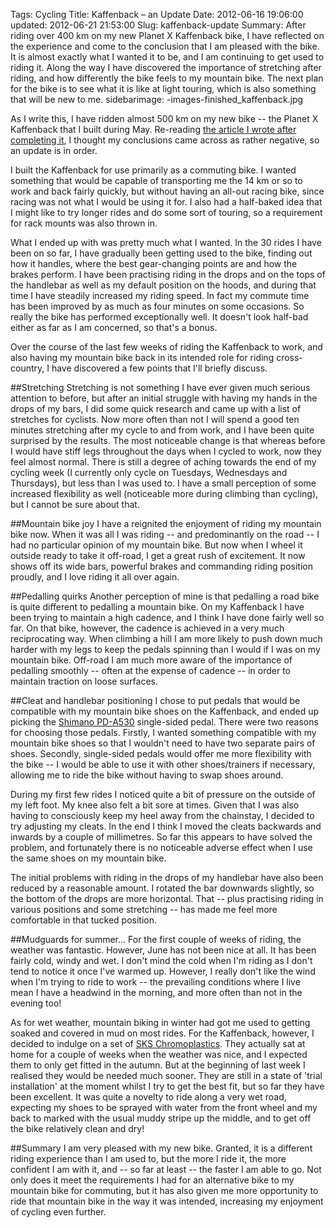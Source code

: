 Tags: Cycling
Title: Kaffenback &ndash; an Update
Date: 2012-06-16 19:06:00
updated: 2012-06-21 21:53:00
Slug: kaffenback-update
Summary: After riding over 400 km on my new Planet X Kaffenback bike, I have reflected on the experience and come to the conclusion that I am pleased with the bike. It is almost exactly what I wanted it to be, and I am continuing to get used to riding it. Along the way I have discovered the importance of stretching after riding, and how differently the bike feels to my mountain bike. The next plan for the bike is to see what it is like at light touring, which is also something that will be new to me.
sidebarimage: -images-finished_kaffenback.jpg 

As I write this, I have ridden almost 500 km on my new bike -- the Planet X 
Kaffenback that I built during May. Re-reading [the article I wrote after 
completing it](/blog/2012/05/27/building-my-kaffenback/ "Building my Kaffenback"), I thought my conclusions came across as rather negative, so an 
update is in order. 

I built the Kaffenback for use primarily as a commuting bike. I wanted 
something that would be capable of transporting me the 14 km or so to work and 
back fairly quickly, but without having an all-out racing bike, since racing 
was not what I would be using it for. I also had a half-baked idea that I might 
like to try longer rides and do some sort of touring, so a requirement for rack 
mounts was also thrown in. 

What I ended up with was pretty much what I wanted. In the 30 rides I have been
on so far, I have gradually been getting used to the bike, finding out how it
handles, where the best gear-changing points are and how the brakes perform. I
have been practising riding in the drops and on the tops of the handlebar as
well as my default position on the hoods, and during that time I have steadily
increased my riding speed. In fact my commute time has been improved by as much
as four minutes on some occasions. So really the bike has performed
exceptionally well. It doesn't look half-bad either as far as I am concerned,
so that's a bonus.

Over the course of the last few weeks of riding the Kaffenback to work, and
also having my mountain bike back in its intended role for riding
cross-country, I have discovered a few points that I'll briefly discuss.

##Stretching
Stretching is not something I have ever given much serious attention to before,
but after an initial struggle with having my hands in the drops of my bars, I
did some quick research and came up with a list of stretches for cyclists. Now
more often than not I will spend a good ten minutes stretching after my cycle
to and from work, and I have been quite surprised by the results. The most
noticeable change is that whereas before I would have stiff legs throughout
the days when I cycled to work, now they feel almost normal. There is still a
degree of aching towards the end of my cycling week (I currently only cycle on
Tuesdays, Wednesdays and Thursdays), but less than I was used to. I have a
small perception of some increased flexibility as well (noticeable more during
climbing than cycling), but I cannot be sure about that.

##Mountain bike joy
I have a reignited the enjoyment of riding my mountain bike now. When it was all I
was riding -- and predominantly on the road -- I had no particular opinion of my
mountain bike. But now when I wheel it outside ready to take it off-road, I get
a great rush of excitement. It now shows off its wide bars, powerful brakes and
commanding riding position proudly, and I love riding it all over again.

##Pedalling quirks
Another perception of mine is that pedalling a road bike is quite different to
pedalling a mountain bike. On my Kaffenback I have been trying to maintain a
high cadence, and I think I have done fairly well so far. On that bike,
however, the cadence is achieved in a very much reciprocating way. When climbing a
hill I am more likely to push down much harder with my legs to keep the pedals
spinning than I would if I was on my mountain bike. Off-road I am much more
aware of the importance of pedalling smoothly -- often at the expense of
cadence -- in order to maintain traction on loose surfaces.

##Cleat and handlebar positioning
I chose to put pedals that would be compatible with my mountain bike shoes on
the Kaffenback, and ended up picking the [Shimano
PD-A530](http://www.shimano.com/publish/content/global_cycle/en/us/index/products/pedals/road/product.-code-PD-A530.-type-pd_road.html) single-sided pedal. 
There were two reasons for choosing those pedals. Firstly, I wanted something 
compatible with my mountain bike shoes so that I wouldn't need to have two
separate pairs of shoes. Secondly, single-sided pedals would offer me more
flexibility with the bike -- I would be able to use it with other
shoes/trainers if necessary, allowing me to ride the bike without having to
swap shoes around. 

During my first few rides I noticed quite a bit of pressure on the outside of my
left foot. My knee also felt a bit sore at times. Given that I was also having
to consciously keep my heel away from the chainstay, I decided to try adjusting
my cleats. In the end I think I moved the cleats backwards and inwards by a couple
of millimetres. So far this appears to have solved the problem, and fortunately
there is no noticeable adverse effect when I use the same shoes on my mountain
bike.

The initial problems with riding in the drops of my handlebar have also been reduced
by a reasonable amount. I rotated the bar downwards slightly, so the bottom of
the drops are more horizontal. That -- plus practising riding in various
positions and some stretching -- has made me feel more comfortable in that tucked
position.

##Mudguards for summer...
For the first couple of weeks of riding, the weather was fantastic. However,
June has not been nice at all. It has been fairly cold, windy and wet. I don't
mind the cold when I'm riding as I don't tend to notice it once I've warmed up.
However, I really don't like the wind when I'm trying to ride to work -- the prevailing
conditions where I live mean I have a headwind in the morning, and more often
than not in the evening too! 

As for wet weather, mountain biking in winter had
got me used to getting soaked and covered in mud on most rides. For the
Kaffenback, however, I decided to indulge on a set of 
[SKS
Chromoplastics](http://www.sks-germany.com/?l=en&a=product&r=mudguards&i=6409800121&CHROMOPLASTICS).
They actually sat at home for a couple of weeks when the weather was nice, and
I expected them to only get fitted in the autumn. But at the beginning of last
week I realised they would be needed much sooner. They are still in a state of
'trial installation' at the moment whilst I try to get the best fit, but so far
they have been excellent. It was quite a novelty to ride along a very wet road,
expecting my shoes to be sprayed with water from the front wheel and my back to
marked with the usual muddy stripe up the middle, and to get off the bike
relatively clean and dry! 

##Summary
I am very pleased with my new bike. Granted, it is a different riding
experience than I am used to, but the more I ride it, the more confident I
am with it, and -- so far at least -- the faster I am able to go. Not only does
it meet the requirements I had for an alternative bike to my mountain bike for
commuting, but it has also given me more opportunity to ride that mountain bike
in the way it was intended, increasing my enjoyment of cycling even further.

